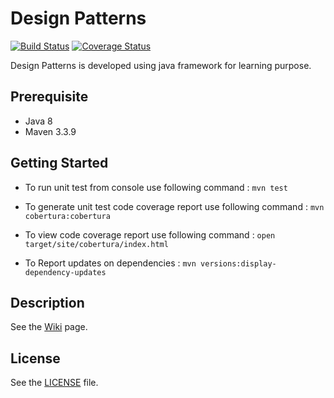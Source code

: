 # Design Patterns


[![Build Status](https://snap-ci.com/rashiagarwal/design-patterns/branch/master/build_image)](https://snap-ci.com/rashiagarwal/design-patterns/branch/master)  [![Coverage Status](https://coveralls.io/repos/github/rashiagarwal/design-patterns/badge.svg?branch=master)](https://coveralls.io/github/rashiagarwal/design-patterns?branch=master)


Design Patterns is developed using java framework for learning purpose.
 
## Prerequisite

* Java 8
* Maven 3.3.9


## Getting Started
    
* To run unit test from console use following command : `mvn test`

* To generate unit test code coverage report use following command : `mvn cobertura:cobertura`

* To view code coverage report use following command : `open target/site/cobertura/index.html`

* To Report updates on dependencies : `mvn versions:display-dependency-updates`

## Description

See the [Wiki](https://github.com/rashiagarwal/design-patterns/wiki) page.

## License

See the [LICENSE](https://github.com/rashiagarwal/design-patterns/blob/master/LICENSE.md) file.